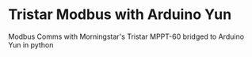 # Tristar Modbus with Arduino Yun
Modbus Comms with Morningstar's Tristar MPPT-60 bridged to Arduino Yun in python

